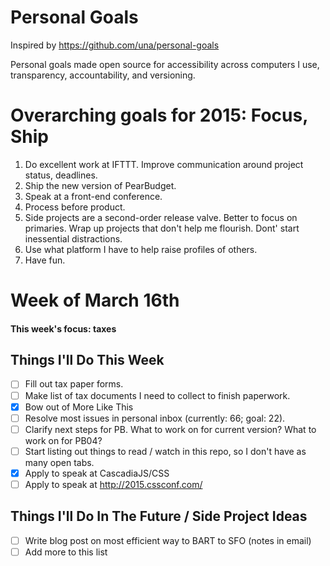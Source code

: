 # Personal Goals

Inspired by https://github.com/una/personal-goals

Personal goals made open source for accessibility across computers I use, transparency, accountability, and versioning.

# Overarching goals for 2015: Focus, Ship

1. Do excellent work at IFTTT. Improve communication around project status, deadlines.
2. Ship the new version of PearBudget.
3. Speak at a front-end conference.
4. Process before product.
5. Side projects are a second-order release valve. Better to focus on primaries. Wrap up projects that don't help me flourish. Dont' start inessential distractions.
6. Use what platform I have to help raise profiles of others.
7. Have fun.


# Week of March 16th

#### This week's focus: taxes

## Things I'll Do This Week

- [ ] Fill out tax paper forms.
- [ ] Make list of tax documents I need to collect to finish paperwork.
- [X] Bow out of More Like This
- [ ] Resolve most issues in personal inbox (currently: 66; goal: 22).
- [ ] Clarify next steps for PB. What to work on for current version? What to work on for PB04?
- [ ] Start listing out things to read / watch in this repo, so I don't have as many open tabs.
- [X] Apply to speak at CascadiaJS/CSS
- [ ] Apply to speak at http://2015.cssconf.com/

## Things I'll Do In The Future / Side Project Ideas
- [ ] Write blog post on most efficient way to BART to SFO (notes in email)
- [ ] Add more to this list
